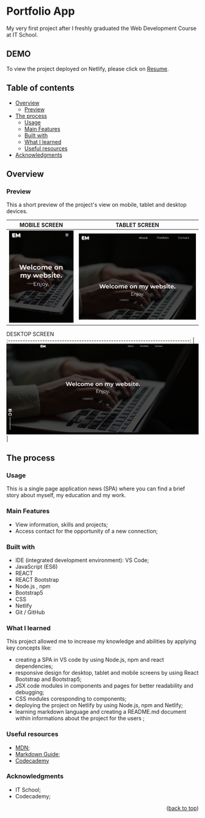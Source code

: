 <a name="readme-top"></a>

# Portfolio App

My very first project after I freshly graduated the Web Development Course at IT School.

## DEMO 

To view the project deployed on Netlify, please click on <a href='https://resume-project-me.netlify.app/' target='_blank'>Resume</a>.

## Table of contents

- [Overview](#overview)
  - [Preview](#preview)
- [The process](#my-process)
  - [Usage](#usage)
  - [Main Features](#main-features)
  - [Built with](#built-with)
  - [What I learned](#what-i-learned)
  - [Useful resources](#useful-resources)
- [Acknowledgments](#acknowledgments)

## Overview

### Preview 


This a short preview of the project's view on mobile, tablet and desktop devices.


| MOBILE SCREEN                                                  |              TABLET SCREEN                                       |
| -------------------------------------------------------------- | ---------------------------------------------------------------- |
| <img src="./src/resources/photos/mobile-preview.png" >     |  <img src="./src/resources/photos/tablet-preview.png" >      |



DESKTOP SCREEN                                                             
:--------------------------------------------------------------------------:
| <img src="./src/resources/photos/resume.png" >            |




## The process

### Usage 

This is a single page application news (SPA) where you can find a brief story about myself, my education and my work. 

### Main Features

- View information, skills and projects;
- Access contact for the opportunity of a new connection;


### Built with

- IDE (integrated development environment): VS Code; 
- JavaScript (ES6)
- REACT
- REACT Bootstrap
- Node.js , npm
- Bootstrap5
- CSS
- Netlify
- Git / GitHub

### What I learned

This project allowed me to increase my knowledge and abilities by applying key concepts like:

- creating a SPA in VS code by using Node.js, npm and react dependencies;
- responsive design for desktop, tablet and mobile screens by using React Bootstrap and Bootstrap5;
- JSX code modules in components and pages for better readability and debugging;
- CSS modules coresponding to components;
- deploying the project on Netlify by using Node.js, npm and Netlify;
- learning markdown language and creating a README.md document within informations about the project for the users ;

### Useful resources 

- [MDN](https://developer.mozilla.org/en-US/);
- [Markdown Guide](https://www.markdownguide.org/);
- [Codecademy](https://www.codecademy.com)


### Acknowledgments

- IT School;
- Codecademy;

<p align="right">(<a href="#readme-top">back to top</a>)</p>



